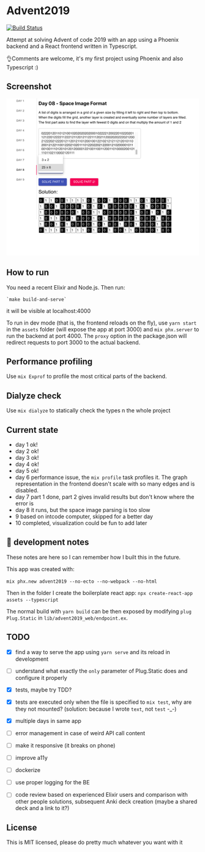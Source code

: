 # Advent2019
[![Build Status](https://travis-ci.org/jacopofar/advent-of-code-2019-phoenix-react.svg?branch=master)](https://travis-ci.org/jacopofar/advent-of-code-2019-phoenix-react)

Attempt at solving Advent of code 2019 with an app using a Phoenix backend and a React frontend written in Typescript.


👌Comments are welcome, it's my first project using Phoenix and also Typescript :)

## Screenshot
![How it looks like](screenshot.png)


## How to run
You need a recent Elixir and Node.js. Then run:

    `make build-and-serve`

it will be visible at localhost:4000

To run in dev mode (that is, the frontend reloads on the fly), use `yarn start` in the `assets` folder (will expose the app at port 3000) and `mix phx.server` to run the backend at port 4000. The `proxy` option in the package.json will redirect requests to port 3000 to the actual backend.

## Performance profiling
Use `mix Exprof` to profile the most critical parts of the backend.

## Dialyze check
Use `mix dialyze` to statically check the types n the whole project

## Current state

- day 1 ok!
- day 2 ok!
- day 3 ok!
- day 4 ok!
- day 5 ok!
- day 6 performance issue, the `mix profile` task profiles it. The graph representation in the frontend doesn't scale with so many edges and is disabled.
- day 7 part 1 done, part 2 gives invalid results but don't know where the error is
- day 8 it runs, but the space image parsing is too slow
- 9 based on intcode computer, skipped for a better day
- 10 completed, visualization could be fun to add later

## 📓 development notes
These notes are here so I can remember how I built this in the future.

This app was created with:

`mix phx.new advent2019 --no-ecto --no-webpack --no-html`

Then in the folder I create the boilerplate react app:
`npx create-react-app assets --typescript`


The normal build with `yarn build` can be then exposed by modifying `plug Plug.Static` in `lib/advent2019_web/endpoint.ex`.

## TODO
- [x] find a way to serve the app using `yarn serve` and its reload in development
- [ ] understand what exactly the `only` parameter of Plug.Static does and configure it properly
- [x] tests, maybe try TDD?
- [x] tests are executed only when the file is specified to `mix test`, why are they not mounted? (solution: because I wrote `text`, not `test` -_-)
- [x] multiple days in same app
- [ ] error management in case of weird API call content
- [ ] make it responsive (it breaks on phone)
- [ ] improve a11y
- [ ] dockerize
- [ ] use proper logging for the BE
- [ ] code review based on experienced Elixir users and comparison with other people solutions, subsequent Anki deck creation (maybe a shared deck and a link to it?)


## License

This is MIT licensed, please do pretty much whatever you want with it
